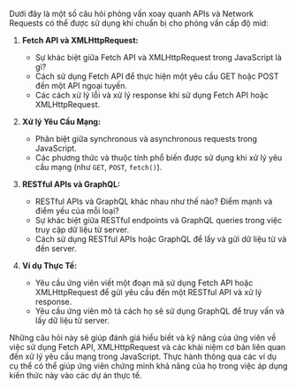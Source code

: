 Dưới đây là một số câu hỏi phỏng vấn xoay quanh APIs và Network Requests có thể được sử dụng khi chuẩn bị cho phỏng vấn cấp độ mid:

1. **Fetch API và XMLHttpRequest:**

   - Sự khác biệt giữa Fetch API và XMLHttpRequest trong JavaScript là gì?
   - Cách sử dụng Fetch API để thực hiện một yêu cầu GET hoặc POST đến một API ngoại tuyến.
   - Các cách xử lý lỗi và xử lý response khi sử dụng Fetch API hoặc XMLHttpRequest.

2. **Xử lý Yêu Cầu Mạng:**

   - Phân biệt giữa synchronous và asynchronous requests trong JavaScript.
   - Các phương thức và thuộc tính phổ biến được sử dụng khi xử lý yêu cầu mạng (như `GET`, `POST`, `fetch()`).

3. **RESTful APIs và GraphQL:**

   - RESTful APIs và GraphQL khác nhau như thế nào? Điểm mạnh và điểm yếu của mỗi loại?
   - Sự khác biệt giữa RESTful endpoints và GraphQL queries trong việc truy cập dữ liệu từ server.
   - Cách sử dụng RESTful APIs hoặc GraphQL để lấy và gửi dữ liệu từ và đến server.

4. **Ví dụ Thực Tế:**
   - Yêu cầu ứng viên viết một đoạn mã sử dụng Fetch API hoặc XMLHttpRequest để gửi yêu cầu đến một RESTful API và xử lý response.
   - Yêu cầu ứng viên mô tả cách họ sẽ sử dụng GraphQL để truy vấn và lấy dữ liệu từ server.

Những câu hỏi này sẽ giúp đánh giá hiểu biết và kỹ năng của ứng viên về việc sử dụng Fetch API, XMLHttpRequest và các khái niệm cơ bản liên quan đến xử lý yêu cầu mạng trong JavaScript. Thực hành thông qua các ví dụ cụ thể có thể giúp ứng viên chứng minh khả năng của họ trong việc áp dụng kiến thức này vào các dự án thực tế.
